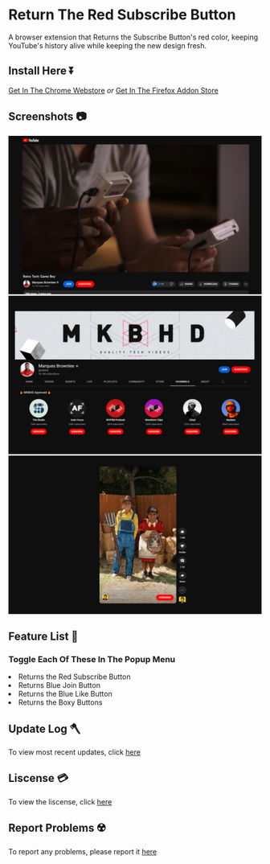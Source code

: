 # Return The Red Subscribe Button
A browser extension that Returns the Subscribe Button's red color, keeping YouTube's history alive while keeping the new design fresh. 

## Install Here ⏬
[Get In The Chrome Webstore](https://chrome.google.com/webstore/detail/return-the-red-subscribe/jelocjcknmhfifcapebeibnolciholbl) <i>or</i> [Get In The Firefox Addon Store](https://addons.mozilla.org/en-GB/firefox/addon/returntheredsubscribebutton/)

## Screenshots 📷
![MKBHD's YouTube Original, Retro Tech's watch page. The Subscribe button is returned to the better red color. The Join button is returned to it's blue color. The like button is returned to it's blue color, while keeping the new animation.](/images/Screenshot3.jpg)
![MKBHD's YouTube page, on the channels section. All the Subscribe buttons are returned to the better red color. The Join button is returned to it's blue color.](/images/Screenshot2.jpg)
![A YouTube short by Zach King, where he and a woman are dressed as farmers. The Subscribe Button is returned to the better Red color.](/images/Screenshot1.jpg)

## Feature List 📃
### Toggle Each Of These In The Popup Menu
<li>Returns the Red Subscribe Button</li>
<li>Returns Blue Join Button</li>
<li>Returns the Blue Like Button</li>
<li>Returns the Boxy Buttons</li>

## Update Log 🪓
To view most recent updates, click [here](https://github.com/DamienDavisNeff/RedSubscribeButton/blob/main/CHANGELOG.md)

## Liscense 💳
To view the liscense, click [here](https://github.com/DamienDavisNeff/RedSubscribeButton/blob/main/LISCENSE.md)

## Report Problems ☢️
To report any problems, please report it [here](https://github.com/DamienDavisNeff/RedSubscribeButton/issues)
